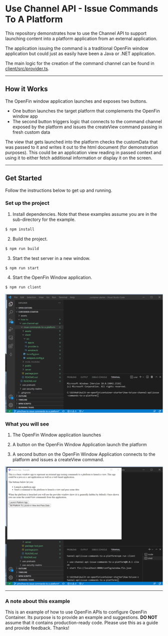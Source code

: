 # Use Channel API - Issue Commands To A Platform

This repository demonstrates how to use the Channel API to support launching content into a platform application from an external application. 

The application issuing the command is a traditional OpenFin window application but could just as easily have been a Java or .NET application.

The main logic for the creation of the command channel can be found in [client/src/provider.ts](client/src/provider.ts).

---

## How it Works

The OpenFin window application launches and exposes two buttons.

* One button launches the target platform that complements the OpenFin window app
* The second button triggers logic that connects to the command channel exposed by the platform and issues the createView command passing in fresh custom data

The view that gets launched into the platform checks the customData that was passed to it and writes it out to the html document (for demonstration purposes). This could be an application view reading in passed context and using it to either fetch additional information or display it on the screen.

---

## Get Started

Follow the instructions below to get up and running.

### Set up the project

1. Install dependencies. Note that these examples assume you are in the sub-directory for the example.

```bash
$ npm install
```

2. Build the project.

```bash
$ npm run build
```

3. Start the test server in a new window.

```bash
$ npm run start
```

4. Start the OpenFin Window application.

```bash
$ npm run client
```

![installing, building and launching](./assets/container-starter-how-to-channel-api-issue-commands-to-a-platform-install.gif)

### What you will see

1. The OpenFin Window application launches

2. A button on the OpenFin Window Application launch the platform

3. A second button on the OpenFin Window Application connects to the platform and issues a createView command.

![run the application](./assets/container-starter-how-to-channel-api-issue-commands-to-a-platform-run.gif)

---

### A note about this example

This is an example of how to use OpenFin APIs to configure OpenFin Container. Its purpose is to provide an example and suggestions. **DO NOT** assume that it contains production-ready code. Please use this as a guide and provide feedback. Thanks!
